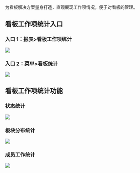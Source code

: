 为看板解决方案量身打造，直观展现工作项情况，便于对看板的管理。

## 看板工作项统计入口
### 入口 1：报表>看板工作项统计
![](http://imgcache.tcecqpoc.fsphere.cn/image/mc.qcloudimg.com/static/img/7dd02e0b596deb20e38c709beec2f3f5/image.png)
### 入口 2：菜单>看板统计
![](http://imgcache.tcecqpoc.fsphere.cn/image/mc.qcloudimg.com/static/img/ce2845903a262bc96e2159803766a257/image.png)

## 看板工作项统计功能
### 状态统计
![](http://imgcache.tcecqpoc.fsphere.cn/image/mc.qcloudimg.com/static/img/e5a49207235754b90dac3e6b66904010/image.png)
### 板块分布统计
![](http://imgcache.tcecqpoc.fsphere.cn/image/mc.qcloudimg.com/static/img/5035981294a1bebe732eb8e575147246/image.png)
### 成员工作统计
![](http://imgcache.tcecqpoc.fsphere.cn/image/mc.qcloudimg.com/static/img/75fa4dd40bc0c9b78c13e64d7d7f7122/image.png)




